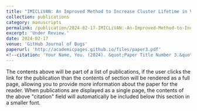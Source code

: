 ```yaml
---
title: "IMICLiVAN: An Improved Method to Increase Cluster Lifetime in Vehicular Ad Hoc Networks (VANETs)"
collection: publications
category: manuscripts
permalink: /publication/2024-02-17-IMICLiVAN:-An-Improved-Method-to-Increase-Cluster-Lifetime-in-Vehicular-Ad-Hoc-Networks-(VANETs)
excerpt: 'Under Review.'
date: 2024-02-17
venue: 'GitHub Journal of Bugs'
paperurl: 'http://academicpages.github.io/files/paper3.pdf'
<!--citation: 'Your Name, You. (2024). &quot;Paper Title Number 3.&quot; <i>GitHub Journal of Bugs</i>. 1(3).'-->
---
```


The contents above will be part of a list of publications, if the user clicks the link for the publication than the contents of section will be rendered as a full page, allowing you to provide more information about the paper for the reader. When publications are displayed as a single page, the contents of the above "citation" field will automatically be included below this section in a smaller font.
